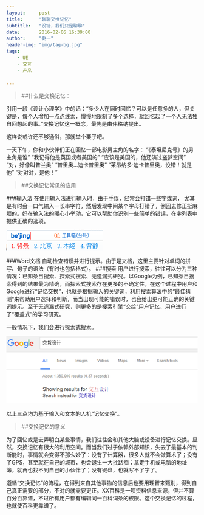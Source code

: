 ```yaml
---
layout:     post
title:      "聊聊交换记忆"
subtitle:   "没错，我们只是聊聊"
date:       2016-02-06 16:39:00
author:     "粥一"
header-img: "img/tag-bg.jpg"
tags:
    - UE
    - 交互
    - 产品
    
---
```

>##什么是交换记忆：

引用一段《设计心理学》中的话：“多少人在同时回忆？可以是任意多的人，但关键是，每个人增加一点点线索，慢慢地限制了多个选择，就回忆起了一个人无法独自回想起的事。”交换记忆这一概念，最先是由伟格纳提出。

这样说或许还不够通俗，那就举个栗子吧。

一天下午，你和小伙伴们正在回忆一部电影男主角的名字：
“《泰坦尼克号》的男主角是谁”
“我记得他是英国或者美国的”
“应该是美国的，他还演过盗梦空间”
“对，好像叫普兰奥”
“普里奥…迪卡普里奥”
“莱昂纳多·迪卡普里奥，没错！就是他”
“对对对，是他！”


>##交换记忆常见的应用

###输入法
在使用输入法进行输入时，由于手误，经常会打错一些字或词，  尤其是有时会一口气输入一长串字符，然后发现中间某个字母打错了，倒回去修正挺麻烦的。好在输入法的暖心小举动，它可以帮助你识别一些简单的错误，在字列表中提供正确的选项。

![bejing→beijing](/img/in-post/2016-02-06.png)

###Word文档
自动检查错误并进行提示。由于是文档，这里主要针对单词的拼写、句子的语法（有时也包括格式）。
###搜索
用户进行搜索，往往可以分为三种情况：已知条目搜索、探索式搜索、无遗漏式研究。以Google为例，已知条目搜索得到的结果最为精确，而探索式搜索存在更多的不确定性，在这个过程中用户和Google进行“记忆交换”，也就是根据输入的关键词，利用搜索算法中的“最佳猜测”来帮助用户选择和判断，而当出现可能的错误时，也会给出更可能正确的关键词提示。至于无遗漏式研究，则更多的是搜索引擎“交给”用户记忆，用户进行了“覆盖式”的学习研究。

一般情况下，我们会进行探索式搜索。

![更正提示](/img/in-post/2016-02-06-1.png)

以上三点均为基于输入和文本的人机“记忆交换”。


>##交换记忆的意义

为了回忆或是去弄明白某些事情，我们往往会和其他大脑或设备进行记忆交换。显然，交换记忆有很大的利用空间。而当我们过于依赖外部知识，失去了最基本的判断能时，事情就会变得不那么妙了：没有了计算器，很多人就不会做算术了；没有了GPS，甚至就在自己的城市，也会诞生一大批路痴；拿走手机或电脑的地址簿，就再也找不到自己的小伙伴了；没有键盘，也就写不了字了。

遵循“交换记忆”的流程，在得到来自其他事物的信息后也要用理智来甄别，得到自己真正需要的部分，不对的就需要更正。XX百科是一项资料信息来源，但并不算百分百靠谱，不过所有用户都有编辑同一百科词条的权限。这个交换记忆的过程，也就使百科更靠谱了。
